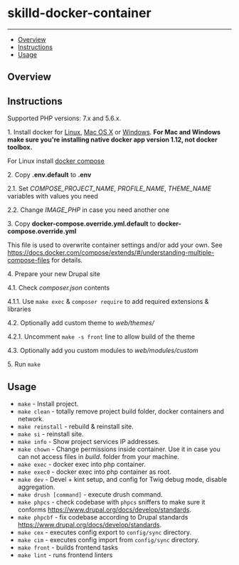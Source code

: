 # skilld-docker-container

---

* [Overview](#overview)
* [Instructions](#instructions)
* [Usage](#usage)

## Overview


## Instructions

Supported PHP versions: 7.x and 5.6.x.

1\. Install docker for <a href="https://docs.docker.com/engine/installation/" target="_blank">Linux</a>, <a href="https://docs.docker.com/engine/installation/mac" target="_blank">Mac OS X</a> or <a href="https://docs.docker.com/engine/installation/windows" target="_blank">Windows</a>. __For Mac and Windows make sure you're installing native docker app version 1.12, not docker toolbox.__

For Linux install <a href="https://docs.docker.com/compose/install/" target="_blank">docker compose</a>

2\. Copy __\.env\.default__ to __\.env__

  2\.1\. Set _COMPOSE_PROJECT_NAME_, _PROFILE_NAME_, _THEME_NAME_ variables with values you need

  2\.2\. Change _IMAGE_PHP_ in case you need another one

3\. Copy __docker-compose\.override\.yml\.default__ to __docker-compose\.override\.yml__

  This file is used to overwrite container settings and/or add your own. See https://docs.docker.com/compose/extends/#/understanding-multiple-compose-files for details.

4\. Prepare your new Drupal site

  4\.1\. Check _composer.json_ contents

  4\.1\.1\. Use `make exec` & `composer require` to add required extensions & libraries

  4\.2\. Optionally add custom theme to _web/themes/_

  4\.2\.1\. Uncomment `make -s front` line to allow build of the theme

  4\.3\. Optionally add you custom modules to _web/modules/custom_

5\. Run `make`

## Usage

* `make` - Install project.
* `make clean` - totally remove project build folder, docker containers and network.
* `make reinstall` - rebuild & reinstall site.
* `make si` - reinstall site.
* `make info` - Show project services IP addresses.
* `make chown` - Change permissions inside container. Use it in case you can not access files in _build_. folder from your machine.
* `make exec` - docker exec into php container.
* `make exec0` - docker exec into php container as root.
* `make dev` - Devel + kint setup, and config for Twig debug mode, disable aggregation.
* `make drush [command]` - execute drush command. 
* `make phpcs` - check codebase with `phpcs` sniffers to make sure it conforms https://www.drupal.org/docs/develop/standards.
* `make phpcbf` - fix codebase according to Drupal standards https://www.drupal.org/docs/develop/standards.
* `make cex` - executes config export to `config/sync` directory.
* `make cim` - executes config import from `config/sync` directory.
* `make front` - builds frontend tasks
* `make lint` - runs frontend linters
